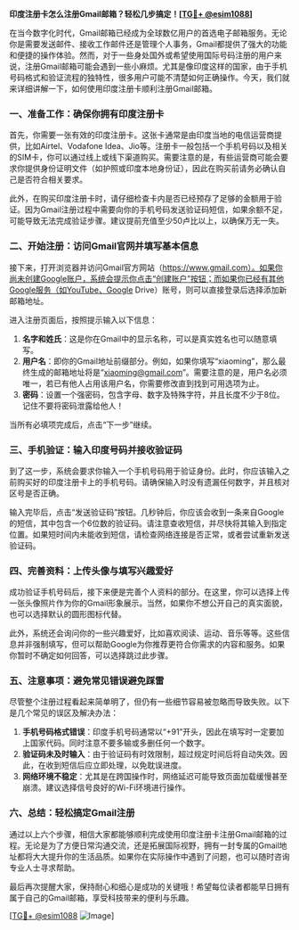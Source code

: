 **印度注册卡怎么注册Gmail邮箱？轻松几步搞定！[[TG💪+ @esim1088](https://t.me/s/esim1088)]**

在当今数字化时代，Gmail邮箱已经成为全球数亿用户的首选电子邮箱服务。无论你是需要发送邮件、接收工作邮件还是管理个人事务，Gmail都提供了强大的功能和便捷的操作体验。然而，对于一些身处国外或希望使用国际号码注册的用户来说，注册Gmail邮箱可能会遇到一些小麻烦。尤其是像印度这样的国家，由于手机号码格式和验证流程的独特性，很多用户可能不清楚如何正确操作。今天，我们就来详细讲解一下，如何使用印度注册卡顺利注册Gmail邮箱。

### 一、准备工作：确保你拥有印度注册卡

首先，你需要一张有效的印度注册卡。这张卡通常是由印度当地的电信运营商提供，比如Airtel、Vodafone Idea、Jio等。注册卡一般包括一个手机号码以及相关的SIM卡，你可以通过线上或线下渠道购买。需要注意的是，有些运营商可能会要求你提供身份证明文件（如护照或印度本地身份证），因此在购买前请务必确认自己是否符合相关要求。

此外，在购买印度注册卡时，请仔细检查卡内是否已经预存了足够的金额用于验证。因为Gmail注册过程中需要向你的手机号码发送验证码短信，如果余额不足，可能导致无法完成验证步骤。建议提前充值至少50卢比以上，以确保万无一失。

### 二、开始注册：访问Gmail官网并填写基本信息

接下来，打开浏览器并访问Gmail官方网站（https://www.gmail.com）。如果你尚未创建Google账户，系统会提示你点击“创建账户”按钮；而如果你已经有其他Google服务（如YouTube、Google Drive）账号，则可以直接登录后选择添加新邮箱地址。

进入注册页面后，按照提示输入以下信息：
1. **名字和姓氏**：这是你在Gmail中的显示名称，可以是真实姓名也可以随意填写。
2. **用户名**：即你的Gmail地址前缀部分。例如，如果你填写“xiaoming”，那么最终生成的邮箱地址将是“xiaoming@gmail.com”。需要注意的是，用户名必须唯一，若已有他人占用该用户名，你需要修改直到找到可用选项为止。
3. **密码**：设置一个强密码，包含字母、数字及特殊字符，并且长度不少于8位。记住不要将密码泄露给他人！

当所有必填项完成后，点击“下一步”继续。

### 三、手机验证：输入印度号码并接收验证码

到了这一步，系统会要求你输入一个手机号码用于验证身份。此时，你应该输入之前购买好的印度注册卡上的手机号码。请确保输入时没有遗漏任何数字，并且核对区号是否正确。

输入完毕后，点击“发送验证码”按钮。几秒钟后，你应该会收到一条来自Google的短信，其中包含一个6位数的验证码。请注意查收短信，并尽快将其输入到指定位置。如果短时间内未能收到短信，请检查网络连接是否正常，或者尝试重新发送验证码。

### 四、完善资料：上传头像与填写兴趣爱好

成功验证手机号码后，接下来便是完善个人资料的部分。在这里，你可以选择上传一张头像照片作为你的Gmail形象展示。当然，如果你不想公开自己的真实面貌，也可以选择默认的圆形图标代替。

此外，系统还会询问你的一些兴趣爱好，比如喜欢阅读、运动、音乐等等。这些信息并非强制填写，但可以帮助Google为你推荐更符合你需求的内容和服务。如果你暂时不确定如何回答，可以选择跳过此步骤。

### 五、注意事项：避免常见错误避免踩雷

尽管整个注册过程看起来简单明了，但仍有一些细节容易被忽略而导致失败。以下是几个常见的误区及解决办法：

1. **手机号码格式错误**：印度手机号码通常以“+91”开头，因此在填写时一定要加上国家代码。同时注意不要多输或多删任何一个数字。
2. **验证码未及时输入**：由于验证码有时效限制，超过规定时间后将自动失效。因此，在收到短信后应立即处理，以免耽误进度。
3. **网络环境不稳定**：尤其是在跨国操作时，网络延迟可能导致页面加载缓慢甚至崩溃。建议选择信号良好的Wi-Fi环境进行操作。

### 六、总结：轻松搞定Gmail注册

通过以上六个步骤，相信大家都能够顺利完成使用印度注册卡注册Gmail邮箱的过程。无论是为了方便日常沟通交流，还是拓展国际视野，拥有一封专属的Gmail地址都将大大提升你的生活品质。如果你在实际操作中遇到了问题，也可以随时咨询专业人士寻求帮助。

最后再次提醒大家，保持耐心和细心是成功的关键哦！希望每位读者都能早日拥有属于自己的Gmail邮箱，享受科技带来的便利与乐趣。

[[TG💪+ @esim1088](https://t.me/s/esim1088) ![Image](https://i.postimg.cc/4NQfJmqS/Snipaste-2025-05-13-00-14-12.png)]